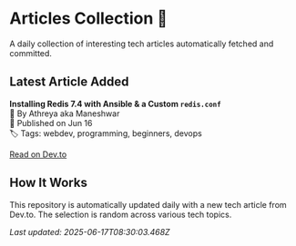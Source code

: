 # Articles Collection 📔

A daily collection of interesting tech articles automatically fetched and committed.

## Latest Article Added

**Installing Redis 7.4 with Ansible & a Custom `redis.conf`**  
👤 By Athreya aka Maneshwar  
📅 Published on Jun 16  
🏷 Tags: webdev, programming, beginners, devops  

[Read on Dev.to](https://dev.to/lovestaco/installing-redis-74-with-ansible-a-custom-redisconf-2h84)

## How It Works

This repository is automatically updated daily with a new tech article from Dev.to. The selection is random across various tech topics.

_Last updated: 2025-06-17T08:30:03.468Z_
